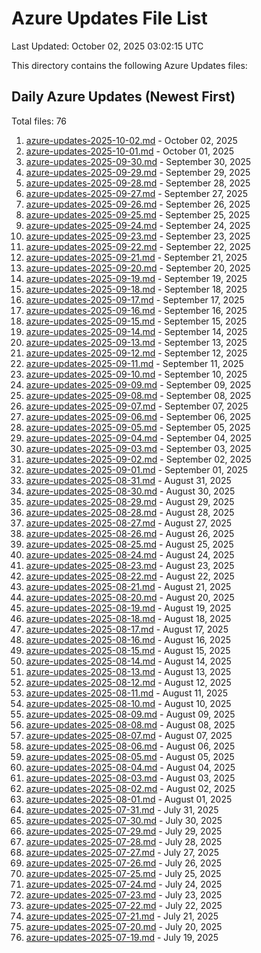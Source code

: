 # Azure Updates File List

Last Updated: October 02, 2025 03:02:15 UTC

This directory contains the following Azure Updates files:

## Daily Azure Updates (Newest First)

Total files: 76

1. [azure-updates-2025-10-02.md](./azure-updates-2025-10-02.md) - October 02, 2025
2. [azure-updates-2025-10-01.md](./azure-updates-2025-10-01.md) - October 01, 2025
3. [azure-updates-2025-09-30.md](./azure-updates-2025-09-30.md) - September 30, 2025
4. [azure-updates-2025-09-29.md](./azure-updates-2025-09-29.md) - September 29, 2025
5. [azure-updates-2025-09-28.md](./azure-updates-2025-09-28.md) - September 28, 2025
6. [azure-updates-2025-09-27.md](./azure-updates-2025-09-27.md) - September 27, 2025
7. [azure-updates-2025-09-26.md](./azure-updates-2025-09-26.md) - September 26, 2025
8. [azure-updates-2025-09-25.md](./azure-updates-2025-09-25.md) - September 25, 2025
9. [azure-updates-2025-09-24.md](./azure-updates-2025-09-24.md) - September 24, 2025
10. [azure-updates-2025-09-23.md](./azure-updates-2025-09-23.md) - September 23, 2025
11. [azure-updates-2025-09-22.md](./azure-updates-2025-09-22.md) - September 22, 2025
12. [azure-updates-2025-09-21.md](./azure-updates-2025-09-21.md) - September 21, 2025
13. [azure-updates-2025-09-20.md](./azure-updates-2025-09-20.md) - September 20, 2025
14. [azure-updates-2025-09-19.md](./azure-updates-2025-09-19.md) - September 19, 2025
15. [azure-updates-2025-09-18.md](./azure-updates-2025-09-18.md) - September 18, 2025
16. [azure-updates-2025-09-17.md](./azure-updates-2025-09-17.md) - September 17, 2025
17. [azure-updates-2025-09-16.md](./azure-updates-2025-09-16.md) - September 16, 2025
18. [azure-updates-2025-09-15.md](./azure-updates-2025-09-15.md) - September 15, 2025
19. [azure-updates-2025-09-14.md](./azure-updates-2025-09-14.md) - September 14, 2025
20. [azure-updates-2025-09-13.md](./azure-updates-2025-09-13.md) - September 13, 2025
21. [azure-updates-2025-09-12.md](./azure-updates-2025-09-12.md) - September 12, 2025
22. [azure-updates-2025-09-11.md](./azure-updates-2025-09-11.md) - September 11, 2025
23. [azure-updates-2025-09-10.md](./azure-updates-2025-09-10.md) - September 10, 2025
24. [azure-updates-2025-09-09.md](./azure-updates-2025-09-09.md) - September 09, 2025
25. [azure-updates-2025-09-08.md](./azure-updates-2025-09-08.md) - September 08, 2025
26. [azure-updates-2025-09-07.md](./azure-updates-2025-09-07.md) - September 07, 2025
27. [azure-updates-2025-09-06.md](./azure-updates-2025-09-06.md) - September 06, 2025
28. [azure-updates-2025-09-05.md](./azure-updates-2025-09-05.md) - September 05, 2025
29. [azure-updates-2025-09-04.md](./azure-updates-2025-09-04.md) - September 04, 2025
30. [azure-updates-2025-09-03.md](./azure-updates-2025-09-03.md) - September 03, 2025
31. [azure-updates-2025-09-02.md](./azure-updates-2025-09-02.md) - September 02, 2025
32. [azure-updates-2025-09-01.md](./azure-updates-2025-09-01.md) - September 01, 2025
33. [azure-updates-2025-08-31.md](./azure-updates-2025-08-31.md) - August 31, 2025
34. [azure-updates-2025-08-30.md](./azure-updates-2025-08-30.md) - August 30, 2025
35. [azure-updates-2025-08-29.md](./azure-updates-2025-08-29.md) - August 29, 2025
36. [azure-updates-2025-08-28.md](./azure-updates-2025-08-28.md) - August 28, 2025
37. [azure-updates-2025-08-27.md](./azure-updates-2025-08-27.md) - August 27, 2025
38. [azure-updates-2025-08-26.md](./azure-updates-2025-08-26.md) - August 26, 2025
39. [azure-updates-2025-08-25.md](./azure-updates-2025-08-25.md) - August 25, 2025
40. [azure-updates-2025-08-24.md](./azure-updates-2025-08-24.md) - August 24, 2025
41. [azure-updates-2025-08-23.md](./azure-updates-2025-08-23.md) - August 23, 2025
42. [azure-updates-2025-08-22.md](./azure-updates-2025-08-22.md) - August 22, 2025
43. [azure-updates-2025-08-21.md](./azure-updates-2025-08-21.md) - August 21, 2025
44. [azure-updates-2025-08-20.md](./azure-updates-2025-08-20.md) - August 20, 2025
45. [azure-updates-2025-08-19.md](./azure-updates-2025-08-19.md) - August 19, 2025
46. [azure-updates-2025-08-18.md](./azure-updates-2025-08-18.md) - August 18, 2025
47. [azure-updates-2025-08-17.md](./azure-updates-2025-08-17.md) - August 17, 2025
48. [azure-updates-2025-08-16.md](./azure-updates-2025-08-16.md) - August 16, 2025
49. [azure-updates-2025-08-15.md](./azure-updates-2025-08-15.md) - August 15, 2025
50. [azure-updates-2025-08-14.md](./azure-updates-2025-08-14.md) - August 14, 2025
51. [azure-updates-2025-08-13.md](./azure-updates-2025-08-13.md) - August 13, 2025
52. [azure-updates-2025-08-12.md](./azure-updates-2025-08-12.md) - August 12, 2025
53. [azure-updates-2025-08-11.md](./azure-updates-2025-08-11.md) - August 11, 2025
54. [azure-updates-2025-08-10.md](./azure-updates-2025-08-10.md) - August 10, 2025
55. [azure-updates-2025-08-09.md](./azure-updates-2025-08-09.md) - August 09, 2025
56. [azure-updates-2025-08-08.md](./azure-updates-2025-08-08.md) - August 08, 2025
57. [azure-updates-2025-08-07.md](./azure-updates-2025-08-07.md) - August 07, 2025
58. [azure-updates-2025-08-06.md](./azure-updates-2025-08-06.md) - August 06, 2025
59. [azure-updates-2025-08-05.md](./azure-updates-2025-08-05.md) - August 05, 2025
60. [azure-updates-2025-08-04.md](./azure-updates-2025-08-04.md) - August 04, 2025
61. [azure-updates-2025-08-03.md](./azure-updates-2025-08-03.md) - August 03, 2025
62. [azure-updates-2025-08-02.md](./azure-updates-2025-08-02.md) - August 02, 2025
63. [azure-updates-2025-08-01.md](./azure-updates-2025-08-01.md) - August 01, 2025
64. [azure-updates-2025-07-31.md](./azure-updates-2025-07-31.md) - July 31, 2025
65. [azure-updates-2025-07-30.md](./azure-updates-2025-07-30.md) - July 30, 2025
66. [azure-updates-2025-07-29.md](./azure-updates-2025-07-29.md) - July 29, 2025
67. [azure-updates-2025-07-28.md](./azure-updates-2025-07-28.md) - July 28, 2025
68. [azure-updates-2025-07-27.md](./azure-updates-2025-07-27.md) - July 27, 2025
69. [azure-updates-2025-07-26.md](./azure-updates-2025-07-26.md) - July 26, 2025
70. [azure-updates-2025-07-25.md](./azure-updates-2025-07-25.md) - July 25, 2025
71. [azure-updates-2025-07-24.md](./azure-updates-2025-07-24.md) - July 24, 2025
72. [azure-updates-2025-07-23.md](./azure-updates-2025-07-23.md) - July 23, 2025
73. [azure-updates-2025-07-22.md](./azure-updates-2025-07-22.md) - July 22, 2025
74. [azure-updates-2025-07-21.md](./azure-updates-2025-07-21.md) - July 21, 2025
75. [azure-updates-2025-07-20.md](./azure-updates-2025-07-20.md) - July 20, 2025
76. [azure-updates-2025-07-19.md](./azure-updates-2025-07-19.md) - July 19, 2025
